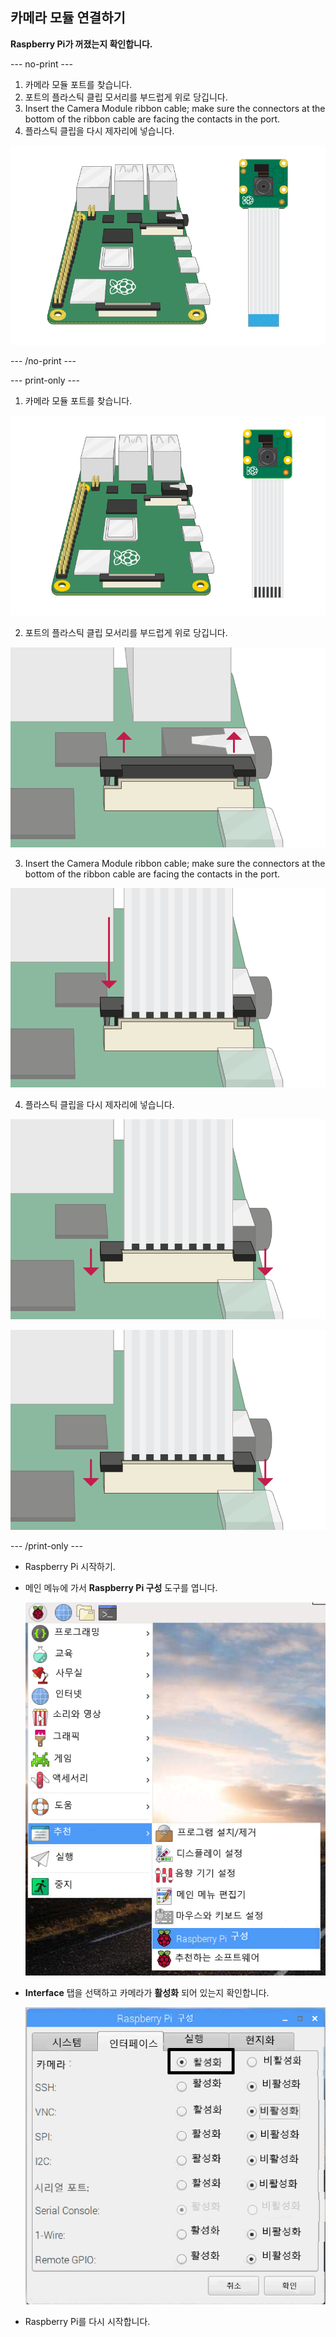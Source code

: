 ## 카메라 모듈 연결하기

**Raspberry Pi가 꺼졌는지 확인합니다.**

--- no-print ---

1. 카메라 모듈 포트를 찾습니다.
2. 포트의 플라스틱 클립 모서리를 부드럽게 위로 당깁니다.
3. Insert the Camera Module ribbon cable; make sure the connectors at the bottom of the ribbon cable are facing the contacts in the port.
4. 플라스틱 클립을 다시 제자리에 넣습니다.

![Animation showing a Raspberry Pi 4 with the camera clip closest to the USB port being opened, the camera ribbon cable being inserted, and the camera clip being closed again](images/connect-camera.gif)

--- /no-print ---

--- print-only ---

1. 카메라 모듈 포트를 찾습니다.

![Raspberry Pi 4 and camera module](images/connect-camera1.png)

2. 포트의 플라스틱 클립 모서리를 부드럽게 위로 당깁니다.

![들어 올려진 카메라 모듈](images/connect-camera2.png)

3. Insert the Camera Module ribbon cable; make sure the connectors at the bottom of the ribbon cable are facing the contacts in the port.

![포트에 삽입된 카메라 모듈 리본 케이블](images/connect-camera3.png)

4. 플라스틱 클립을 다시 제자리에 넣습니다.

![아래로 눌린 카메라 모듈](images/connect-camera4.png)

![아래로 눌린 카메라 모듈](images/connect-camera4.png)

--- /print-only ---

- Raspberry Pi 시작하기.

- 메인 메뉴에 가서 **Raspberry Pi 구성** 도구를 엽니다.

    ![Raspberry Pi Configuration Tool inside of the Preferences menu](images/pi-configuration-menu.png)

- **Interface** 탭을 선택하고 카메라가 **활성화** 되어 있는지 확인합니다.

    ![Raspberry Pi Configuration Tool with the Interfaces menu opened and Camera enabled](images/pi-configuration-interfaces-annotated.png)

- Raspberry Pi를 다시 시작합니다.

